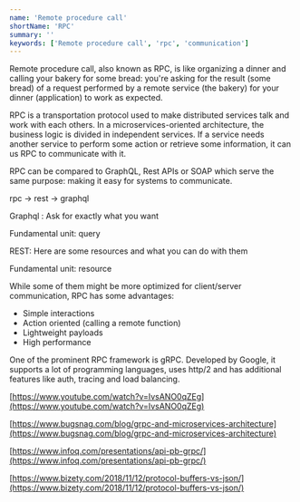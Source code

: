 ```yaml
---
name: 'Remote procedure call'
shortName: 'RPC'
summary: ''
keywords: ['Remote procedure call', 'rpc', 'communication']
---
```


Remote procedure call, also known as RPC, is like organizing a dinner and calling your bakery for some bread: you're asking for the result (some bread) of a request performed by a remote service (the bakery) for your dinner (application) to work as expected.

RPC is a transportation protocol used to make distributed services talk and work with each others. In a microservices-oriented architecture, the business logic is divided in independent services. If a service needs another service to perform some action or retrieve some information, it can us RPC to communicate with it.

RPC can be compared to GraphQL, Rest APIs or SOAP which serve the same purpose: making it easy for systems to communicate.

rpc → rest → graphql

Graphql : Ask for exactly what you want

Fundamental unit: query

REST: Here are some resources and what you can do with them

Fundamental unit: resource

While some of them might be more optimized for client/server communication, RPC has some advantages:

- Simple interactions
- Action oriented (calling a remote function)
- Lightweight payloads
- High performance

One of the prominent RPC framework is gRPC. Developed by Google, it supports a lot of programming languages, uses http/2 and has additional features like auth, tracing and load balancing.

[https://www.youtube.com/watch?v=IvsANO0qZEg](https://www.youtube.com/watch?v=IvsANO0qZEg)

[https://www.bugsnag.com/blog/grpc-and-microservices-architecture](https://www.bugsnag.com/blog/grpc-and-microservices-architecture)

[https://www.infoq.com/presentations/api-pb-grpc/](https://www.infoq.com/presentations/api-pb-grpc/)

[https://www.bizety.com/2018/11/12/protocol-buffers-vs-json/](https://www.bizety.com/2018/11/12/protocol-buffers-vs-json/)
